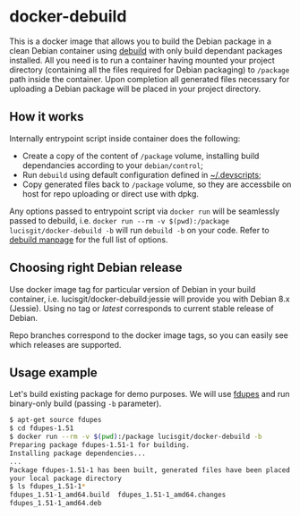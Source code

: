 # docker-debuild

This is a docker image that allows you to build the Debian package in a
clean Debian container using [debuild](https://manpages.debian.org/jessie/devscripts/debuild.1.en.html) with only build dependant packages installed. All
you need is to run a container having mounted your project directory
(containing all the files required for Debian packaging) to `/package` path
inside the container.  Upon completion all generated files necessary for
uploading a Debian package will be placed in your project directory.

## How it works

Internally entrypoint script inside container does the following: 

* Create a copy of the content of `/package` volume, installing build dependancies according to your `debian/control`;
* Run `debuild` using default configuration defined in [~/.devscripts](devscripts);
* Copy generated files back to `/package` volume, so they are accessbile on host for repo uploading or direct use with dpkg.

Any options passed to entrypoint script via `docker run` will be seamlessly
passed to debuild, i.e. `docker run --rm -v $(pwd):/package
lucisgit/docker-debuild -b` will run `debuild -b` on your code. Refer to
[debuild
manpage](https://manpages.debian.org/jessie/devscripts/debuild.1.en.html)
for the full list of options.

## Choosing right Debian release

Use docker image tag for particular version of Debian in your build
container, i.e. lucisgit/docker-debuild:jessie will provide you with Debian 8.x (Jessie). Using no tag or *latest* corresponds to current stable release of Debian. 

Repo branches correspond to the docker image tags, so you can easily see
which releases are supported.

## Usage example

Let's build existing package for demo purposes. We will use
[fdupes](https://packages.debian.org/jessie/fdupes) and run binary-only
build (passing `-b` parameter).

```bash
$ apt-get source fdupes
$ cd fdupes-1.51
$ docker run --rm -v $(pwd):/package lucisgit/docker-debuild -b
Preparing package fdupes-1.51-1 for building.
Installing package dependencies...
...
Package fdupes-1.51-1 has been built, generated files have been placed in
your local package directory
$ ls fdupes_1.51-1*
fdupes_1.51-1_amd64.build  fdupes_1.51-1_amd64.changes
fdupes_1.51-1_amd64.deb
```

